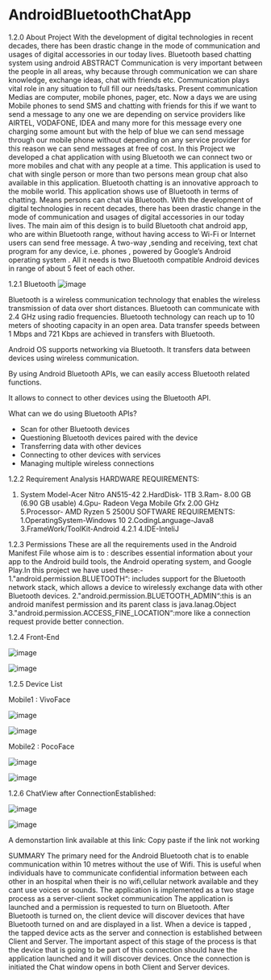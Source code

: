 # AndroidBluetoothChatApp

1.2.0 About Project
With the development of digital technologies in recent decades, there has been drastic change in the mode of communication and usages of digital accessories in our today lives.
Bluetooth based chatting system using android ABSTRACT Communication is very important between the people in all areas, why because through communication we can share knowledge, exchange ideas, chat with friends etc.
Communication plays vital role in any situation to full fill our needs/tasks. Present communication Medias are computer, mobile phones, pager, etc. Now a days we are using Mobile phones to send SMS and chatting with friends for this if we want to send a message to any one we are depending on service providers like AIRTEL, VODAFONE, IDEA and many more for this message every one charging some amount but with the help of blue we can send message through our mobile phone without depending on any service provider for this reason we can send messages at free of cost. 
In this Project we developed a chat application with using Bluetooth we can connect two or more mobiles and chat with any people at a time. This application is used to chat with single person or more than two persons mean group chat also available in this application. Bluetooth chatting is an innovative approach to the mobile world. This application shows use of Bluetooth in terms of chatting. Means persons can chat via Bluetooth. 
     With the development of digital technologies in recent decades, there has been drastic    change in the mode of communication and usages of digital accessories in our today lives.
The main aim of this design is to build Bluetooth chat android app, who are within Bluetooth range, without having access to Wi-Fi or Internet users can send free message.
A two-way ,sending and receiving, text chat program for any device, i.e. phones , powered by Google’s Android operating system . All it needs is two Bluetooth compatible Android devices in range of about 5 feet of each other.

1.2.1 Bluetooth
![image](https://user-images.githubusercontent.com/69396799/132393907-bab66dbb-3314-4f0f-a302-514f5bd98dbf.png)

Bluetooth is a wireless communication technology that enables the wireless transmission of data over short distances. Bluetooth can communicate with 2.4 GHz using radio frequencies. Bluetooth technology can reach up to 10 meters of shooting capacity in an open area. Data transfer speeds between 1 Mbps and 721 Kbps are achieved in transfers with Bluetooth.

Android OS supports networking via Bluetooth. It transfers data between devices using wireless communication.

By using Android Bluetooth APIs, we can easily access Bluetooth related functions.

It allows to connect to other devices using the Bluetooth API.

What can we do using Bluetooth APIs?
* Scan for other Bluetooth devices
* Questioning Bluetooth devices paired with the device
* Transferring data with other devices
* Connecting to other devices with services
* Managing multiple wireless connections



1.2.2 	Requirement Analysis
HARDWARE REQUIREMENTS:
1. System Model-Acer Nitro AN515-42
2.HardDisk- 1TB
3.Ram- 8.00 GB (6.90 GB usable)
4.Gpu- Radeon Vega Mobile Gfx 2.00 GHz
5.Processor- AMD Ryzen 5 2500U
SOFTWARE REQUIREMENTS:
1.OperatingSystem-Windows 10
2.CodingLanguage-Java8
3.FrameWork/ToolKit-Android 4.2.1
4.IDE-InteliJ

1.2.3 Permissions 
These are all the requirements used in the Android Manifest File whose aim is to : describes essential information about your app to the Android build tools, the Android operating system, and Google Play.In this project we have used these:-
1."android.permission.BLUETOOTH“:
includes support for the Bluetooth network stack, which allows a device to wirelessly exchange data with other Bluetooth devices.
2."android.permission.BLUETOOTH_ADMIN“:this is an android manifest permission and its parent class is java.lanag.Object 
3."android.permission.ACCESS_FINE_LOCATION“:more like a connection request provide better connection.

1.2.4 Front-End

![image](https://user-images.githubusercontent.com/69396799/132395630-c72b0e22-2721-47f3-a8d5-62e33fef41c1.png)


![image](https://user-images.githubusercontent.com/69396799/132395652-19b41ec2-d367-4253-b2c4-567311dc0dd5.png)

1.2.5 Device List 

Mobile1 : VivoFace

![image](https://user-images.githubusercontent.com/69396799/132395800-e6004aee-32f2-421d-a084-8633c01a2ef6.png)

![image](https://user-images.githubusercontent.com/69396799/132395820-0b84a2e2-c11d-41b1-9208-056be8f1508c.png)

Mobile2  : PocoFace

![image](https://user-images.githubusercontent.com/69396799/132396089-416bff1b-850a-481f-b79a-ed269a761fd5.png)

![image](https://user-images.githubusercontent.com/69396799/132396112-b0e385bb-68f1-45c0-a795-3a3e0a11bfef.png)

1.2.6 ChatView after ConnectionEstablished:

![image](https://user-images.githubusercontent.com/69396799/132396450-4210453b-0216-4ca3-9bb7-cb5ed0f0d309.png)

![image](https://user-images.githubusercontent.com/69396799/132396474-ffacb1b1-7ca4-4396-88a8-3fb11ed0df82.png)

A demonstartion link available at this link:
Copy paste if the link not working

SUMMARY
The primary need for the Android Bluetooth chat is to enable communication within 10 metres without the use of Wifi. This is useful when individuals have to communicate confidential information between each other in an hospital when their is no wifi,cellular network available and they cant use voices or sounds.
The application is implemented as a two stage process as a server-client socket communication The application is launched and a permission is requested to turn on Bluetooth. After Bluetooth is turned on, the client device will discover devices that have Bluetooth turned on and are displayed in a list. When a device is tapped , the tapped device acts as the server and connection is established between Client and Server. The important aspect of this stage of the process is that the device that is going to be part of this connection should have the application launched and it will discover devices. Once the connection is initiated the Chat window opens in both Client and Server devices. 
